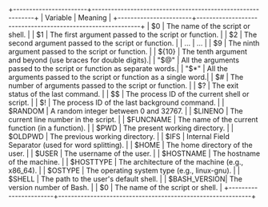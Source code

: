 +-----------------------+------------------------------------------------------------+
|         Variable      |                          Meaning                           |
+-----------------------+------------------------------------------------------------+
|           $0          | The name of the script or shell.                            |
|           $1          | The first argument passed to the script or function.       |
|           $2          | The second argument passed to the script or function.      |
|          ...          | ...                                                        |
|          $9          | The ninth argument passed to the script or function.       |
|          ${10}        | The tenth argument and beyond (use braces for double digits).|
|          "$@"         | All the arguments passed to the script or function as separate words.|
|          "$\*"         | All the arguments passed to the script or function as a single word.|
|          $#          | The number of arguments passed to the script or function.   |
|          $?          | The exit status of the last command.                        |
|          $$          | The process ID of the current shell or script.              |
|          $!          | The process ID of the last background command.             |
|          $RANDOM     | A random integer between 0 and 32767.                       |
|          $LINENO     | The current line number in the script.                     |
|          $FUNCNAME   | The name of the current function (in a function).           |
|          $PWD        | The present working directory.                              |
|          $OLDPWD     | The previous working directory.                             |
|          $IFS        | Internal Field Separator (used for word splitting).         |
|          $HOME       | The home directory of the user.                             |
|          $USER       | The username of the user.                                   |
|          $HOSTNAME   | The hostname of the machine.                                |
|          $HOSTTYPE   | The architecture of the machine (e.g., x86\_64).            |
|          $OSTYPE     | The operating system type (e.g., linux-gnu).               |
|          $SHELL      | The path to the user's default shell.                       |
|          $BASH\_VERSION| The version number of Bash.                                 |
|          $0          | The name of the script or shell.                            |
+-----------------------+------------------------------------------------------------+
